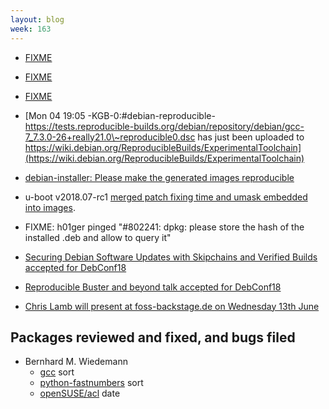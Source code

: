 ```yaml
---
layout: blog
week: 163
---
```


* [FIXME](https://blog.beuc.net/posts/Reproducible_Windows_builds/)

* [FIXME](https://salsa.debian.org/installer-team/debian-installer/merge_requests/3)

* [FIXME](https://lists.reproducible-builds.org/pipermail/rb-general/2018-June/001001.html)

* [Mon 04 19:05 -KGB-0:#debian-reproducible- https://tests.reproducible-builds.org/debian/repository/debian/gcc-7_7.3.0-26+really21.0\~reproducible0.dsc has just been uploaded to https://wiki.debian.org/ReproducibleBuilds/ExperimentalToolchain](https://wiki.debian.org/ReproducibleBuilds/ExperimentalToolchain)

* [debian-installer: Please make the generated images reproducible](https://bugs.debian.org/900918)

* u-boot v2018.07-rc1 [merged patch fixing time and umask embedded into images](http://git.denx.de/?p=u-boot.git;a=commit;h=8664ab7debabfb6e1049c81030c2a18fd3eecb58).

* FIXME: h01ger pinged "#802241: dpkg: please store the hash of the installed .deb and allow to query it"

* [Securing Debian Software Updates with Skipchains and Verified Builds accepted for DebConf18](https://debconf18.debconf.org/talks/46-securing-debian-software-updates-with-skipchains-and-verified-builds/)

* [Reproducible Buster and beyond talk accepted for DebConf18](https://debconf18.debconf.org/talks/80-reproducible-buster-and-beyond/)

* [Chris Lamb will present at foss-backstage.de on Wednesday 13th June](https://foss-backstage.de/session/think-youre-not-target-tale-3-developers)

Packages reviewed and fixed, and bugs filed
-------------------------------------------

* Bernhard M. Wiedemann
  * [gcc](https://gcc.gnu.org/ml/gcc-patches/2018-06/msg00516.html) sort
  * [python-fastnumbers](https://github.com/SethMMorton/fastnumbers/pull/12) sort
  * [openSUSE/acl](https://bugzilla.opensuse.org/show_bug.cgi?id=1095795) date
